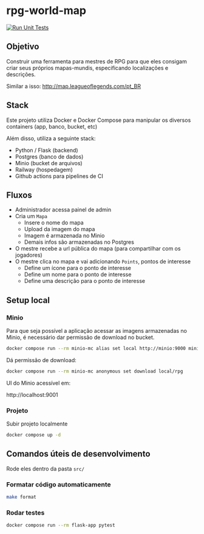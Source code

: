 # rpg-world-map

[![Run Unit Tests](https://github.com/renanstn/rpg-world-map/actions/workflows/test.yml/badge.svg)](https://github.com/renanstn/rpg-world-map/actions/workflows/test.yml)

## Objetivo

Construir uma ferramenta para mestres de RPG para que eles consigam criar seus
próprios mapas-mundis, especificando localizações e descrições.

Similar a isso: http://map.leagueoflegends.com/pt_BR

## Stack

Este projeto utiliza Docker e Docker Compose para manipular os diversos
containers (app, banco, bucket, etc)

Além disso, utiliza a seguinte stack:

- Python / Flask (backend)
- Postgres (banco de dados)
- Minio (bucket de arquivos)
- Railway (hospedagem)
- Github actions para pipelines de CI

## Fluxos

- Administrador acessa painel de admin
- Cria um `Mapa`
  - Insere o nome do mapa
  - Upload da imagem do mapa
  - Imagem é armazenada no Minio
  - Demais infos são armazenadas no Postgres
- O mestre recebe a url pública do mapa (para compartilhar com os jogadores)
- O mestre clica no mapa e vai adicionando `Points`, pontos de interesse
  - Define um ícone para o ponto de interesse
  - Define um nome para o ponto de interesse
  - Define uma descrição para o ponto de interesse

## Setup local

### Minio

Para que seja possível a aplicação acessar as imagens armazenadas no Minio, é
necessário dar permissão de download no bucket.

```sh
docker compose run --rm minio-mc alias set local http://minio:9000 minioadmin minioadmin
```

Dá permissão de download:

```sh
docker compose run --rm minio-mc anonymous set download local/rpg
```

UI do Minio acessível em:

http://localhost:9001

### Projeto

Subir projeto localmente

```sh
docker compose up -d
```

## Comandos úteis de desenvolvimento

Rode eles dentro da pasta `src/`

### Formatar código automaticamente

```sh
make format
```

### Rodar testes

```sh
docker compose run --rm flask-app pytest
```
